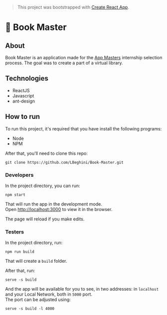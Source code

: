 >This project was bootstrapped with [Create React App](https://github.com/facebook/create-react-app).

# :book: Book Master
## About

Book Master is an application made for the [App Masters](https://appmasters.io/pt/) internship selection process. The goal was to create a part of a virtual library.

## Technologies

- ReactJS
- Javascript
- ant-design

## How to run

To run this project, it's required that you have install the following programs:
- Node
- NPM

After that, you'll need to clone this repo:
```
git clone https://github.com/LBeghini/Book-Master.git
```

### Developers

In the project directory, you can run:
```
npm start
```

That will run the app in the development mode.  
Open [http://localhost:3000](http://localhost:3000) to view it in the browser.

The page will reload if you make edits.  

### Testers

In the project directory, run:
```
npm run build
```
That will create a `build` folder.
  
After that, run:
```
serve -s build
```
And the app will be available for you to see, in two addresses: in `localhost` and your Local Network, both in `5000` port.  
The port can be adjusted using:  
```
serve -s build -l 4000
```
